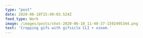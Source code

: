 ```yaml
---
type: "post"
date: 2020-06-18T15:49:03.524Z
feed_type: Work
image: /images/posts/shot-2020-06-18_11-40-37-1592495344.png
text: 'Cropping gifs with gifsicle CLI + xzoom.'
---
```

